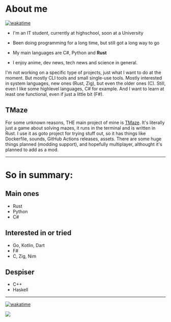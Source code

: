 # About me

[![wakatime](https://wakatime.com/badge/user/65a052a3-b361-4d04-8aa0-3889d38a4876.svg?style=flat)](https://wakatime.com/@65a052a3-b361-4d04-8aa0-3889d38a4876)

- I'm an IT student, currently at highschool, soon at a University
- Been doing programming for a long time, but still got a long way to go
- My main languages are C#, Python and **Rust**

- I enjoy anime, dev news, tech news and science in general.

I'm not working on a specific type of projects, just what I want to do at the moment. But mostly CLI tools and small single-use tools. Mostly interested in system languages, new ones (Rust, Zig), but even the older ones (C). Still, even I like some highlevel languages, C# for example. And I want to learn at least one functional, even if just a little bit (F#).

## TMaze

For some unknown reasons, THE main project of mine is [TMaze](https://github.com/ur-fault/TMaze). It's literally just a game about solving mazes, it runs in the terminal and is written in Rust. I use it as goto project for trying stuff out, so it has things like Dockerfile, sounds, GitHub Actions releases, assets. There are some huge things planned (modding support), and hopefully multiplayer, althought it's planned to add as a mod.

---

# So in summary:
## Main ones
- Rust
- Python
- C#
## Interested in or tried
- Go, Kotlin, Dart
- F#
- C, Zig, Nim
## Despiser
- C++
- Haskell

---

[![wakatime](https://wakatime.com/badge/user/65a052a3-b361-4d04-8aa0-3889d38a4876.svg?style=flat)](https://wakatime.com/@65a052a3-b361-4d04-8aa0-3889d38a4876)

<a href="https://wakatime.com"><img src="https://wakatime.com/share/@ur_fault/09d4d2a2-813a-4ab6-99ca-a7434765fcaf.png" /></a>
